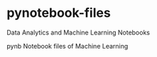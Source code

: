 # pynotebook-files
Data Analytics and Machine Learning Notebooks

pynb Notebook files of Machine Learning
